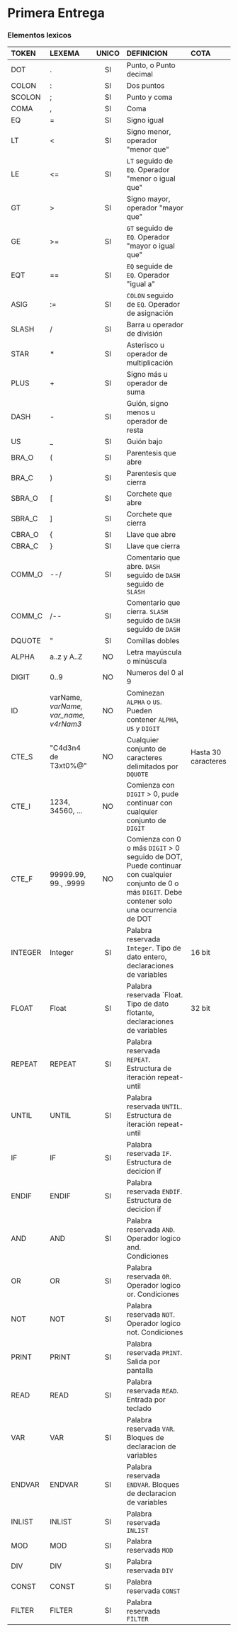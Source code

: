 # Primera Entrega

### Elementos lexicos

|TOKEN|LEXEMA|UNICO|DEFINICION|COTA|
|:---|:---|:---:|:---|:---|
|DOT|.|SI|Punto, o Punto decimal||
|COLON|:|SI|Dos puntos||
|SCOLON|;|SI|Punto y coma||
|COMA|,|SI|Coma||
|EQ|=|SI|Signo igual||
|LT|<|SI|Signo menor, operador "menor que"||
|LE|<=|SI|`LT` seguido de `EQ`. Operador "menor o igual que"||
|GT|>|SI|Signo mayor, operador "mayor que"||
|GE|>=|SI|`GT` seguido de `EQ`. Operador "mayor o igual que"||
|EQT|==|SI|`EQ` seguide de `EQ`. Operador "igual a"||
|ASIG|:=|SI|`COLON` seguido de `EQ`. Operador de asignación||
|SLASH|/|SI|Barra u operador de división||
|STAR|*|SI|Asterisco u operador de  multiplicación||
|PLUS|+|SI|Signo más u operador de suma||
|DASH|-|SI|Guión, signo menos u operador de resta||
|US|_|SI|Guión bajo||
|BRA_O|(|SI|Parentesis que abre||
|BRA_C|)|SI|Parentesis que cierra|
|SBRA_O|[|SI|Corchete que abre||
|SBRA_C|]|SI|Corchete que cierra||
|CBRA_O|{|SI|Llave que abre||
|CBRA_C|}|SI|Llave que cierra||
|COMM_O|--/|SI|Comentario que abre. `DASH` seguido de `DASH` seguido de `SLASH`||
|COMM_C|/--|SI|Comentario que cierra. `SLASH` seguido de `DASH` seguido de `DASH`||
|DQUOTE|"|SI|Comillas dobles||
|ALPHA|a..z y A..Z|NO|Letra mayúscula o minúscula||
|DIGIT|0..9|NO|Numeros del 0 al 9||
|ID|varName, _varName, var_name, v4rNam3_ |NO|Cominezan `ALPHA` o `US`. Pueden contener `ALPHA`, `US` y `DIGIT`||
|CTE_S|"C4d3n4 de T3xt0%@"|NO|Cualquier conjunto de caracteres delimitados por `DQUOTE`|Hasta 30 caracteres|
|CTE_I|1234, 34560, ...|NO|Comienza con `DIGIT` > 0, pude continuar con cualquier conjunto de `DIGIT`||
|CTE_F|99999.99, 99., .9999|NO|Comienza con 0 o más `DIGIT` > 0 seguido de DOT, Puede continuar con cualquier conjunto de 0 o más `DIGIT`. Debe contener solo una ocurrencia de DOT||
|INTEGER|Integer|SI|Palabra reservada `Integer`. Tipo de dato entero, declaraciones de variables|16 bit|
|FLOAT|Float|SI|Palabra reservada `Float. Tipo de dato flotante, declaraciones de variables|32 bit|
|REPEAT|REPEAT|SI|Palabra reservada `REPEAT`. Estructura de iteración repeat-until||
|UNTIL|UNTIL|SI|Palabra reservada `UNTIL`. Estructura de iteración repeat-until||
|IF|IF|SI|Palabra reservada `IF`. Estructura de decicion if||
|ENDIF|ENDIF|SI|Palabra reservada `ENDIF`. Estructura de decicion if||
|AND|AND|SI|Palabra reservada `AND`. Operador logico and. Condiciones||
|OR|OR|SI|Palabra reservada `OR`. Operador logico or. Condiciones||
|NOT|NOT|SI|Palabra reservada `NOT`. Operador logico not. Condiciones||
|PRINT|PRINT|SI|Palabra reservada `PRINT`. Salida por pantalla||
|READ|READ|SI|Palabra reservada `READ`. Entrada por teclado||
|VAR|VAR|SI|Palabra reservada `VAR`. Bloques de declaracion de variables||
|ENDVAR|ENDVAR|SI|Palabra reservada `ENDVAR`. Bloques de declaracion de variables||
|INLIST|INLIST|SI|Palabra reservada `INLIST`||
|MOD|MOD|SI|Palabra reservada `MOD`||
|DIV|DIV|SI|Palabra reservada `DIV`||
|CONST|CONST|SI|Palabra reservada `CONST`||
|FILTER|FILTER|SI|Palabra reservada `FILTER`||

